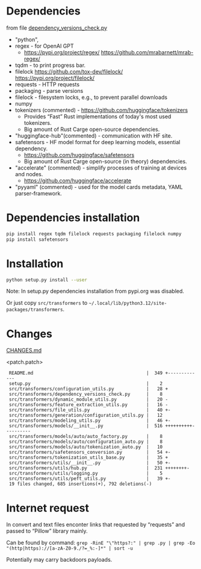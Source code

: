 # Dependencies
from file [dependency_versions_check.py](src/transformers/dependency_versions_check.py "dependency_versions_check.py")
- "python",
- regex - for OpenAI GPT
  - https://pypi.org/project/regex/ https://github.com/mrabarnett/mrab-regex/
- tqdm - to print progress bar.
- filelock https://github.com/tox-dev/filelock/ https://pypi.org/project/filelock/
- requests - HTTP requests
- packaging - parse versions
- filelock - filesystem locks, e.g., to prevent parallel downloads
- numpy
- tokenizers (commented) - https://github.com/huggingface/tokenizers
  - Provides “Fast” Rust implementations of today's most used tokenizers.
  - Big amount of Rust Carge open-source dependencies.
- "huggingface-hub"(commented) - communication with HF site.
- safetensors - HF model format for deep learning models, essential dependency.
  - https://github.com/huggingface/safetensors
  - Big amount of Rust Carge open-source (in theory) dependencies.
- "accelerate" (commented) - simplify processes of training at devices and nodes.
  - https://github.com/huggingface/accelerate
- "pyyaml" (commented) - used for the model cards metadata, YAML parser-framework.
# Dependencies installation
```sh
pip install regex tqdm filelock requests packaging filelock numpy
pip install safetensors
```
# Installation
```sh
python setup.py install --user
```
Note: In setup.py dependencies installation from pypi.org was disabled.

Or just copy `src/transformers` to `~/.local/lib/python3.12/site-packages/transformers`.
# Changes
[CHANGES.md](CHANGES.md "CHANGES.md")

<patch.patch>

```text
 README.md                                          |  349 +-------------
 setup.py                                           |    2
 src/transformers/configuration_utils.py            |   28 +
 src/transformers/dependency_versions_check.py      |    8
 src/transformers/dynamic_module_utils.py           |   20 -
 src/transformers/feature_extraction_utils.py       |   16 -
 src/transformers/file_utils.py                     |   40 +-
 src/transformers/generation/configuration_utils.py |   12
 src/transformers/modeling_utils.py                 |   46 +-
 src/transformers/models/__init__.py                |  516 ++++++++++----------
 src/transformers/models/auto/auto_factory.py       |    8
 src/transformers/models/auto/configuration_auto.py |    8
 src/transformers/models/auto/tokenization_auto.py  |   10
 src/transformers/safetensors_conversion.py         |   54 +-
 src/transformers/tokenization_utils_base.py        |   35 +
 src/transformers/utils/__init__.py                 |   50 +-
 src/transformers/utils/hub.py                      |  231 ++++++++-
 src/transformers/utils/logging.py                  |    5
 src/transformers/utils/peft_utils.py               |   39 +-
 19 files changed, 685 insertions(+), 792 deletions(-)
```
# Internet request
In convert and text files enconter links that requested by “requests” and passed to “Pillow” library mainly.

Can be found by command:
```grep -RinE "\"https?:" | grep .py | grep -Eo "(http|https)://[a-zA-Z0-9./?=_%:-]*" | sort -u```

Potentially may carry backdoors payloads.

